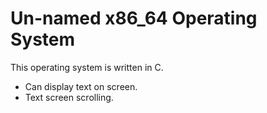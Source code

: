 # Un-named x86_64 Operating System
This operating system is written in C.


- Can display text on screen.
- Text screen scrolling.
